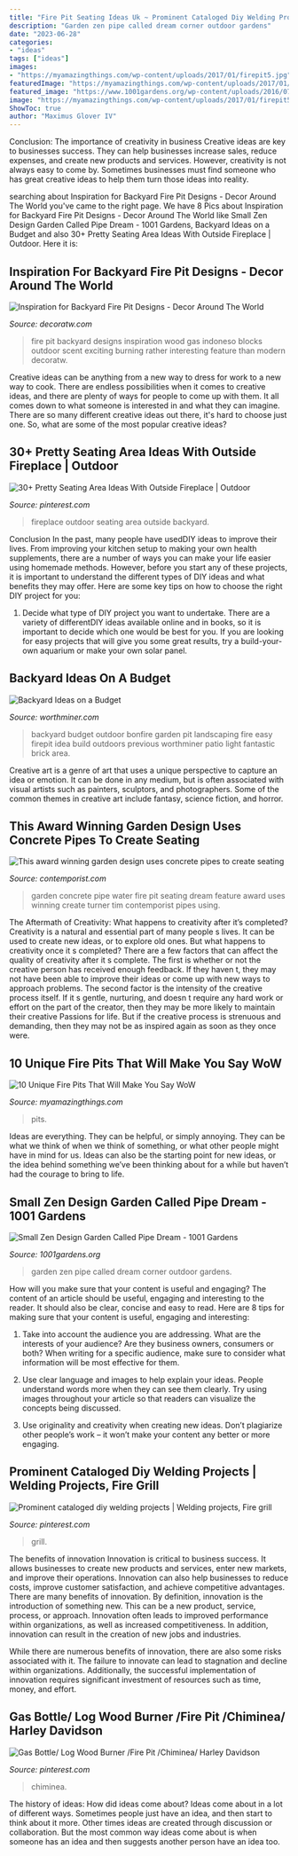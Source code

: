 ```yaml
---
title: "Fire Pit Seating Ideas Uk ~ Prominent Cataloged Diy Welding Projects"
description: "Garden zen pipe called dream corner outdoor gardens"
date: "2023-06-28"
categories:
- "ideas"
tags: ["ideas"]
images:
- "https://myamazingthings.com/wp-content/uploads/2017/01/firepit5.jpg"
featuredImage: "https://myamazingthings.com/wp-content/uploads/2017/01/firepit5.jpg"
featured_image: "https://www.1001gardens.org/wp-content/uploads/2016/07/1001gardens.org-small-zen-design-garden-called-pipe-dream5-728x1091.jpg"
image: "https://myamazingthings.com/wp-content/uploads/2017/01/firepit5.jpg"
ShowToc: true
author: "Maximus Glover IV"
---
```



Conclusion: The importance of creativity in business
Creative ideas are key to businesses success. They can help businesses increase sales, reduce expenses, and create new products and services. However, creativity is not always easy to come by. Sometimes businesses must find someone who has great creative ideas to help them turn those ideas into reality.

	

		
searching about Inspiration for Backyard Fire Pit Designs - Decor Around The World you've came to the right page. We have 8 Pics about Inspiration for Backyard Fire Pit Designs - Decor Around The World like Small Zen Design Garden Called Pipe Dream - 1001 Gardens, Backyard Ideas on a Budget and also 30+ Pretty Seating Area Ideas With Outside Fireplace | Outdoor. Here it is:
		
    
## Inspiration For Backyard Fire Pit Designs - Decor Around The World

<img loading=lazy src="https://decoratw.com/wp-content/uploads/2016/03/735c66ef6df90ae0aad6dbac42fbef40.jpg" onerror="this.onerror=null;this.src='https://tse4.mm.bing.net/th?id=OIP.QSQuaRAfkc5BLQGlI9WD3wHaLH&amp;pid=15.1';" alt="Inspiration for Backyard Fire Pit Designs - Decor Around The World">

_Source: decoratw.com_

>fire pit backyard designs inspiration wood gas indoneso blocks outdoor scent exciting burning rather interesting feature than modern decoratw. 

	

Creative ideas can be anything from a new way to dress for work to a new way to cook. There are endless possibilities when it comes to creative ideas, and there are plenty of ways for people to come up with them. It all comes down to what someone is interested in and what they can imagine. There are so many different creative ideas out there, it's hard to choose just one. So, what are some of the most popular creative ideas?

    
## 30+ Pretty Seating Area Ideas With Outside Fireplace | Outdoor

<img loading=lazy src="https://i.pinimg.com/736x/37/9d/a7/379da70506a068c38527f6cbfcb14d51.jpg" onerror="this.onerror=null;this.src='https://tse3.mm.bing.net/th?id=OIP.qQPqchIqCVPJ3NOlrkvkEAHaJk&amp;pid=15.1';" alt="30+ Pretty Seating Area Ideas With Outside Fireplace | Outdoor">

_Source: pinterest.com_

>fireplace outdoor seating area outside backyard. 

	

Conclusion
In the past, many people have usedDIY ideas to improve their lives. From improving your kitchen setup to making your own health supplements, there are a number of ways you can make your life easier using homemade methods. However, before you start any of these projects, it is important to understand the different types of DIY ideas and what benefits they may offer. Here are some key tips on how to choose the right DIY project for you:
1. Decide what type of DIY project you want to undertake. There are a variety of differentDIY ideas available online and in books, so it is important to decide which one would be best for you. If you are looking for easy projects that will give you some great results, try a build-your-own aquarium or make your own solar panel.

    
## Backyard Ideas On A Budget

<img loading=lazy src="http://www.worthminer.com/wp-content/uploads/2015/05/Backyard-Landscaping-Ideas-on-a-Budget-35.jpg" onerror="this.onerror=null;this.src='https://tse3.mm.bing.net/th?id=OIP.PDvcVPhDehTYne4XbA5pnwHaKO&amp;pid=15.1';" alt="Backyard Ideas on a Budget">

_Source: worthminer.com_

>backyard budget outdoor bonfire garden pit landscaping fire easy firepit idea build outdoors previous worthminer patio light fantastic brick area. 

	

Creative art is a genre of art that uses a unique perspective to capture an idea or emotion. It can be done in any medium, but is often associated with visual artists such as painters, sculptors, and photographers. Some of the common themes in creative art include fantasy, science fiction, and horror.

    
## This Award Winning Garden Design Uses Concrete Pipes To Create Seating

<img loading=lazy src="http://www.contemporist.com/wp-content/uploads/2015/12/pipe-dream_071215_04.jpg" onerror="this.onerror=null;this.src='https://tse1.mm.bing.net/th?id=OIP.3QGi7hamir6zHpr6HB76PwHaLG&amp;pid=15.1';" alt="This award winning garden design uses concrete pipes to create seating">

_Source: contemporist.com_

>garden concrete pipe water fire pit seating dream feature award uses winning create turner tim contemporist pipes using. 

	

The Aftermath of Creativity: What happens to creativity after it’s completed?
Creativity is a natural and essential part of many people s lives. It can be used to create new ideas, or to explore old ones. But what happens to creativity once it s completed?
There are a few factors that can affect the quality of creativity after it s complete. The first is whether or not the creative person has received enough feedback. If they haven t, they may not have been able to improve their ideas or come up with new ways to approach problems. The second factor is the intensity of the creative process itself. If it s gentle, nurturing, and doesn t require any hard work or effort on the part of the creator, then they may be more likely to maintain their creative Passions for life. But if the creative process is strenuous and demanding, then they may not be as inspired again as soon as they once were.

    
## 10 Unique Fire Pits That Will Make You Say WoW

<img loading=lazy src="https://myamazingthings.com/wp-content/uploads/2017/01/firepit5.jpg" onerror="this.onerror=null;this.src='https://tse3.mm.bing.net/th?id=OIP.jkcSBEZLij6IJ2ZwUyPJ1AHaHa&amp;pid=15.1';" alt="10 Unique Fire Pits That Will Make You Say WoW">

_Source: myamazingthings.com_

>pits. 

	

Ideas are everything. They can be helpful, or simply annoying. They can be what we think of when we think of something, or what other people might have in mind for us. Ideas can also be the starting point for new ideas, or the idea behind something we’ve been thinking about for a while but haven’t had the courage to bring to life.

    
## Small Zen Design Garden Called Pipe Dream - 1001 Gardens

<img loading=lazy src="https://www.1001gardens.org/wp-content/uploads/2016/07/1001gardens.org-small-zen-design-garden-called-pipe-dream5-728x1091.jpg" onerror="this.onerror=null;this.src='https://tse2.mm.bing.net/th?id=OIP.RshRt-w5dklScvSvruMDHgHaLG&amp;pid=15.1';" alt="Small Zen Design Garden Called Pipe Dream - 1001 Gardens">

_Source: 1001gardens.org_

>garden zen pipe called dream corner outdoor gardens. 

	

How will you make sure that your content is useful and engaging?
The content of an article should be useful, engaging and interesting to the reader. It should also be clear, concise and easy to read. Here are 8 tips for making sure that your content is useful, engaging and interesting:
1. Take into account the audience you are addressing. What are the interests of your audience? Are they business owners, consumers or both? When writing for a specific audience, make sure to consider what information will be most effective for them.

2. Use clear language and images to help explain your ideas. People understand words more when they can see them clearly. Try using images throughout your article so that readers can visualize the concepts being discussed.

3. Use originality and creativity when creating new ideas. Don’t plagiarize other people’s work – it won’t make your content any better or more engaging.

    
## Prominent Cataloged Diy Welding Projects | Welding Projects, Fire Grill

<img loading=lazy src="https://i.pinimg.com/736x/53/c6/92/53c692ac1cb336b5a477ebc9725b8b68.jpg" onerror="this.onerror=null;this.src='https://tse4.mm.bing.net/th?id=OIP.qYWTbEWSiDoCbsle0Nu3DgHaNK&amp;pid=15.1';" alt="Prominent cataloged diy welding projects | Welding projects, Fire grill">

_Source: pinterest.com_

>grill. 

	

The benefits of innovation
Innovation is critical to business success. It allows businesses to create new products and services, enter new markets, and improve their operations. Innovation can also help businesses to reduce costs, improve customer satisfaction, and achieve competitive advantages.
There are many benefits of innovation. By definition, innovation is the introduction of something new. This can be a new product, service, process, or approach. Innovation often leads to improved performance within organizations, as well as increased competitiveness. In addition, innovation can result in the creation of new jobs and industries.

While there are numerous benefits of innovation, there are also some risks associated with it. The failure to innovate can lead to stagnation and decline within organizations. Additionally, the successful implementation of innovation requires significant investment of resources such as time, money, and effort.

    
## Gas Bottle/ Log Wood Burner /Fire Pit /Chiminea/ Harley Davidson

<img loading=lazy src="https://i.pinimg.com/736x/fd/34/9e/fd349e593b3c71b753401a34a293ab2e--gas-logs-wood-burner.jpg" onerror="this.onerror=null;this.src='https://tse4.mm.bing.net/th?id=OIP.KIOmvwEzeKtJ5XlecVXoJgHaJ3&amp;pid=15.1';" alt="Gas Bottle/ Log Wood Burner /Fire Pit /Chiminea/ Harley Davidson">

_Source: pinterest.com_

>chiminea. 

	

The history of ideas: How did ideas come about?
Ideas come about in a lot of different ways. Sometimes people just have an idea, and then start to think about it more. Other times ideas are created through discussion or collaboration. But the most common way ideas come about is when someone has an idea and then suggests another person have an idea too.

